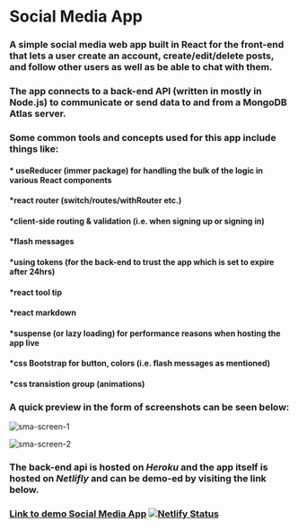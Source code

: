 # Social Media App

### A simple social media web app built in React for the front-end that lets a user create an account, create/edit/delete posts, and follow other users as well as be able to chat with them.

### The app connects to a back-end API (written in mostly in Node.js) to communicate or send data to and from a MongoDB Atlas server.

### Some common tools and concepts used for this app include things like:
#### * useReducer (immer package) for handling the bulk of the logic in various React components
#### *react router (switch/routes/withRouter etc.)
#### *client-side routing & validation (i.e. when signing up or signing in)
#### *flash messages
#### *using tokens (for the back-end to trust the app which is set to expire after 24hrs)
#### *react tool tip
#### *react markdown
#### *suspense (or lazy loading) for performance reasons when hosting the app live
#### *css Bootstrap for button, colors (i.e. flash messages as mentioned) 
#### *css transistion group (animations)

### A quick preview in the form of screenshots can be seen below:


![sma-screen-1](https://user-images.githubusercontent.com/34729011/161319667-ea39d393-9c4f-40db-8a1f-e5b4c3e06652.png)


![sma-screen-2](https://user-images.githubusercontent.com/34729011/161319726-18986a31-a4ae-4ef1-bc13-a8159c823295.jpeg)


### The back-end api is hosted on _Heroku_ and the app itself is hosted on _Netlifly_ and can be demo-ed by visiting the link below.

### [Link to demo Social Media App](https://rad-kataifi-181b9e.netlify.app/)   [![Netlify Status](https://api.netlify.com/api/v1/badges/67cefca6-b658-4289-be5a-0c77391dca61/deploy-status)](https://app.netlify.com/sites/rad-kataifi-181b9e/deploys)


